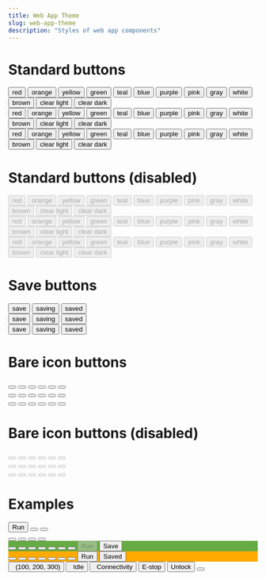 ```yaml
---
title: Web App Theme
slug: web-app-theme
description: "Styles of web app components"
---
```


# Standard buttons

<div class="app">
  <button class="fb-button fb-red">red</button>
  <button class="fb-button fb-orange">orange</button>
  <button class="fb-button fb-yellow">yellow</button>
  <button class="fb-button fb-green">green</button>
  <button class="fb-button fb-teal">teal</button>
  <button class="fb-button fb-blue">blue</button>
  <button class="fb-button fb-purple">purple</button>
  <button class="fb-button fb-pink">pink</button>
  <button class="fb-button fb-gray">gray</button>
  <button class="fb-button fb-white">white</button>
  <button class="fb-button fb-brown">brown</button>
  <button class="fb-button fb-clear-light">clear light</button>
  <button class="fb-button fb-clear-dark">clear dark</button>
</div>

<div class="app dark">
  <button class="fb-button fb-red">red</button>
  <button class="fb-button fb-orange">orange</button>
  <button class="fb-button fb-yellow">yellow</button>
  <button class="fb-button fb-green">green</button>
  <button class="fb-button fb-teal">teal</button>
  <button class="fb-button fb-blue">blue</button>
  <button class="fb-button fb-purple">purple</button>
  <button class="fb-button fb-pink">pink</button>
  <button class="fb-button fb-gray">gray</button>
  <button class="fb-button fb-white">white</button>
  <button class="fb-button fb-brown">brown</button>
  <button class="fb-button fb-clear-light">clear light</button>
  <button class="fb-button fb-clear-dark">clear dark</button>
</div>

<div class="app colored">
  <button class="fb-button fb-red">red</button>
  <button class="fb-button fb-orange">orange</button>
  <button class="fb-button fb-yellow">yellow</button>
  <button class="fb-button fb-green">green</button>
  <button class="fb-button fb-teal">teal</button>
  <button class="fb-button fb-blue">blue</button>
  <button class="fb-button fb-purple">purple</button>
  <button class="fb-button fb-pink">pink</button>
  <button class="fb-button fb-gray">gray</button>
  <button class="fb-button fb-white">white</button>
  <button class="fb-button fb-brown">brown</button>
  <button class="fb-button fb-clear-light">clear light</button>
  <button class="fb-button fb-clear-dark">clear dark</button>
</div>

# Standard buttons (disabled)

<div class="app">
  <button disabled class="fb-button fb-red">red</button>
  <button disabled class="fb-button fb-orange">orange</button>
  <button disabled class="fb-button fb-yellow">yellow</button>
  <button disabled class="fb-button fb-green">green</button>
  <button disabled class="fb-button fb-teal">teal</button>
  <button disabled class="fb-button fb-blue">blue</button>
  <button disabled class="fb-button fb-purple">purple</button>
  <button disabled class="fb-button fb-pink">pink</button>
  <button disabled class="fb-button fb-gray">gray</button>
  <button disabled class="fb-button fb-white">white</button>
  <button disabled class="fb-button fb-brown">brown</button>
  <button disabled class="fb-button fb-clear-light">clear light</button>
  <button disabled class="fb-button fb-clear-dark">clear dark</button>
</div>

<div class="app dark">
  <button disabled class="fb-button fb-red">red</button>
  <button disabled class="fb-button fb-orange">orange</button>
  <button disabled class="fb-button fb-yellow">yellow</button>
  <button disabled class="fb-button fb-green">green</button>
  <button disabled class="fb-button fb-teal">teal</button>
  <button disabled class="fb-button fb-blue">blue</button>
  <button disabled class="fb-button fb-purple">purple</button>
  <button disabled class="fb-button fb-pink">pink</button>
  <button disabled class="fb-button fb-gray">gray</button>
  <button disabled class="fb-button fb-white">white</button>
  <button disabled class="fb-button fb-brown">brown</button>
  <button disabled class="fb-button fb-clear-light">clear light</button>
  <button disabled class="fb-button fb-clear-dark">clear dark</button>
</div>

<div class="app colored">
  <button disabled class="fb-button fb-red">red</button>
  <button disabled class="fb-button fb-orange">orange</button>
  <button disabled class="fb-button fb-yellow">yellow</button>
  <button disabled class="fb-button fb-green">green</button>
  <button disabled class="fb-button fb-teal">teal</button>
  <button disabled class="fb-button fb-blue">blue</button>
  <button disabled class="fb-button fb-purple">purple</button>
  <button disabled class="fb-button fb-pink">pink</button>
  <button disabled class="fb-button fb-gray">gray</button>
  <button disabled class="fb-button fb-white">white</button>
  <button disabled class="fb-button fb-brown">brown</button>
  <button disabled class="fb-button fb-clear-light">clear light</button>
  <button disabled class="fb-button fb-clear-dark">clear dark</button>
</div>

# Save buttons

<div class="app">
  <button class="fb-button fb-green" title="Save">
    save
  </button>
  <button class="busy fb-button fb-yellow" title="Saving">
    saving
    <i class="fa fa-circle-o-notch"></i>
  </button>
  <button class="noop fb-button fb-gray" title="Saved">
    saved
    <i class="fa fa-check"></i>
  </button>
</div>

<div class="app dark">
  <button class="fb-button fb-green" title="Save">
    save
  </button>
  <button class="busy fb-button fb-yellow" title="Saving">
    saving
    <i class="fa fa-circle-o-notch"></i>
  </button>
  <button class="noop fb-button fb-gray" title="Saved">
    saved
    <i class="fa fa-check"></i>
  </button>
</div>

<div class="app colored">
  <button class="fb-button fb-green" title="Save">
    save
  </button>
  <button class="busy fb-button fb-yellow" title="Saving">
    saving
    <i class="fa fa-circle-o-notch"></i>
  </button>
  <button class="noop fb-button fb-gray" title="Saved">
    saved
    <i class="fa fa-check"></i>
  </button>
</div>

# Bare icon buttons

<div class="app">
  <div class="fb-icon-button-cluster">
    <button class="fb-icon-button" title="Share">
      <i class="fa fa-share"></i>
    </button>
    <button class="fb-icon-button" title="Delete">
      <i class="fa fa-trash"></i>
    </button>
    <button class="fb-icon-button" title="Copy">
      <i class="fa fa-copy"></i>
    </button>
    <button class="fb-icon-button" title="Add something">
      <i class="fa fa-plus"></i>
    </button>
    <button class="fb-icon-button" title="Settings">
      <i class="fa fa-cog"></i>
    </button>
    <button class="fb-icon-button" title="Add folder">
      <i class="fa fa-folder"></i>
    </button>
  </div>
</div>

<div class="app dark">
  <div class="fb-icon-button-cluster">
    <button class="fb-icon-button light" title="Share">
      <i class="fa fa-share"></i>
    </button>
    <button class="fb-icon-button light" title="Delete">
      <i class="fa fa-trash"></i>
    </button>
    <button class="fb-icon-button light" title="Copy">
      <i class="fa fa-copy"></i>
    </button>
    <button class="fb-icon-button light" title="Add something">
      <i class="fa fa-plus"></i>
    </button>
    <button class="fb-icon-button light" title="Settings">
      <i class="fa fa-cog"></i>
    </button>
    <button class="fb-icon-button light" title="Add folder">
      <i class="fa fa-folder"></i>
    </button>
  </div>
</div>

<div class="app colored">
  <div class="fb-icon-button-cluster">
    <button class="fb-icon-button light" title="Share">
      <i class="fa fa-share"></i>
    </button>
    <button class="fb-icon-button light" title="Delete">
      <i class="fa fa-trash"></i>
    </button>
    <button class="fb-icon-button light" title="Copy">
      <i class="fa fa-copy"></i>
    </button>
    <button class="fb-icon-button light" title="Add something">
      <i class="fa fa-plus"></i>
    </button>
    <button class="fb-icon-button light" title="Settings">
      <i class="fa fa-cog"></i>
    </button>
    <button class="fb-icon-button light" title="Add folder">
      <i class="fa fa-folder"></i>
    </button>
  </div>
</div>

# Bare icon buttons (disabled)

<div class="app">
  <div class="fb-icon-button-cluster">
    <button disabled class="fb-icon-button" title="Share">
      <i class="fa fa-share"></i>
    </button>
    <button disabled class="fb-icon-button" title="Delete">
      <i class="fa fa-trash"></i>
    </button>
    <button disabled class="fb-icon-button" title="Copy">
      <i class="fa fa-copy"></i>
    </button>
    <button disabled class="fb-icon-button" title="Add something">
      <i class="fa fa-plus"></i>
    </button>
    <button disabled class="fb-icon-button" title="Settings">
      <i class="fa fa-cog"></i>
    </button>
    <button disabled class="fb-icon-button" title="Add folder">
      <i class="fa fa-folder"></i>
    </button>
  </div>
</div>

<div class="app dark">
  <div class="fb-icon-button-cluster">
    <button disabled class="fb-icon-button light" title="Share">
      <i class="fa fa-share"></i>
    </button>
    <button disabled class="fb-icon-button light" title="Delete">
      <i class="fa fa-trash"></i>
    </button>
    <button disabled class="fb-icon-button light" title="Copy">
      <i class="fa fa-copy"></i>
    </button>
    <button disabled class="fb-icon-button light" title="Add something">
      <i class="fa fa-plus"></i>
    </button>
    <button disabled class="fb-icon-button light" title="Settings">
      <i class="fa fa-cog"></i>
    </button>
    <button disabled class="fb-icon-button light" title="Add folder">
      <i class="fa fa-folder"></i>
    </button>
  </div>
</div>

<div class="app colored">
  <div class="fb-icon-button-cluster">
    <button disabled class="fb-icon-button light" title="Share">
      <i class="fa fa-share"></i>
    </button>
    <button disabled class="fb-icon-button light" title="Delete">
      <i class="fa fa-trash"></i>
    </button>
    <button disabled class="fb-icon-button light" title="Copy">
      <i class="fa fa-copy"></i>
    </button>
    <button disabled class="fb-icon-button light" title="Add something">
      <i class="fa fa-plus"></i>
    </button>
    <button disabled class="fb-icon-button light" title="Settings">
      <i class="fa fa-cog"></i>
    </button>
    <button disabled class="fb-icon-button light" title="Add folder">
      <i class="fa fa-folder"></i>
    </button>
  </div>
</div>

# Examples

<div class="app">
  <button class="fb-button fb-orange" title="Run sequence">Run</button>
  <button class="fb-icon-button" title="Help">
    <i class="fa fa-question-circle"></i>
  </button>
  <button class="fb-icon-button" title="More">
    <i class="fa fa-ellipsis-v"></i>
  </button>
</div>

<div class="app">
  <button class="fb-button fb-gray" title="Expand all folders">
    <i class="fa fa-chevron-right"></i>
  </button>
  <button class="fb-button fb-green" title="Add folder">
    <i class="fa fa-folder"></i>
  </button>
  <button class="fb-button fb-green" title="Add sequence">
    <i class="fa fa-plus"></i>
  </button>
  <button class="fb-icon-button" title="Expand section">
    <i class="fa fa-caret-down"></i>
  </button>
</div>

<div class="app" style="background: #6a4;">
  <button class="fb-icon-button light" title="Generate title">
    <i class="fa fa-magic"></i>
  </button>
  <button class="fb-icon-button light" title="Change color">
    <i class="fa fa-paint-brush"></i>
  </button>
  <button class="fb-icon-button light" title="Share">
    <i class="fa fa-share"></i>
  </button>
  <button class="fb-icon-button light" title="Delete">
    <i class="fa fa-trash"></i>
  </button>
  <button class="fb-icon-button light" title="Copy">
    <i class="fa fa-files-o"></i>
  </button>
  <button class="fb-icon-button light" title="Pin">
    <i class="fa fa-thumb-tack"></i>
  </button>
  <button class="fb-icon-button light" title="Settings">
    <i class="fa fa-cog"></i>
  </button>
  <button disabled class="fb-button fb-orange" title="Run sequence">
    Run
  </button>
  <button class="fb-button fb-green" title="Save">
    Save
  </button>
</div>

<div class="app" style="background: #fa0;">
  <button class="fb-icon-button" title="Generate title">
    <i class="fa fa-magic"></i>
  </button>
  <button class="fb-icon-button" title="Change color">
    <i class="fa fa-paint-brush"></i>
  </button>
  <button class="fb-icon-button" title="Share">
    <i class="fa fa-share"></i>
  </button>
  <button class="fb-icon-button" title="Delete">
    <i class="fa fa-trash"></i>
  </button>
  <button class="fb-icon-button" title="Copy">
    <i class="fa fa-files-o"></i>
  </button>
  <button class="fb-icon-button" title="Pin">
    <i class="fa fa-thumb-tack"></i>
  </button>
  <button class="fb-icon-button" title="Settings">
    <i class="fa fa-cog"></i>
  </button>
  <button class="fb-button fb-orange" title="Run sequence">
    Run
  </button>
  <button class="noop fb-button fb-gray" title="Save">
    Saved <i class="fa fa-check"></i>
  </button>
</div>

<div class="app dark" style="font-size: 12px;">
  <button class="fb-button fb-gray" style="font-weight: normal;" title="Controls">
    <i class="fa fa-crosshairs" style="margin-right: 0.5em;"></i>
    (100, 200, 300)
  </button>
  <button class="fb-button fb-gray" title="Jobs and logs">
    <i class="fa fa-undo" style="margin-right: 0.5em;"></i>
    Idle
  </button>
  <button class="fb-button fb-gray" title="Connectivity">
    <i class="fa fa-times" style="margin-right: 0.5em;"></i>
    Connectivity
  </button>
  <button class="fb-button fb-red" title="E-stop">E-stop</button>
  <button class="fb-button fb-yellow" title="Unlock">Unlock</button>
  <button class="fb-icon-button light" title="Account">
    <i class="fa fa-user"></i>
  </button>
</div>
